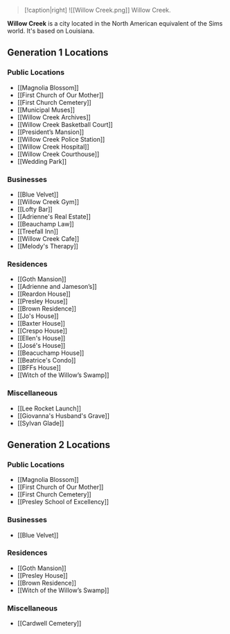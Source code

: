 > [!caption|right]
> ![[Willow Creek.png]] 
> Willow Creek.

**Willow Creek** is a city located in the North American equivalent of the Sims world. It's based on Louisiana.

## Generation 1 Locations
### Public Locations
- [[Magnolia Blossom]]
- [[First Church of Our Mother]]
- [[First Church Cemetery]]
- [[Municipal Muses]]
- [[Willow Creek Archives]]
- [[Willow Creek Basketball Court]]
- [[President’s Mansion]]
- [[Willow Creek Police Station]]
- [[Willow Creek Hospital]]
- [[Willow Creek Courthouse]]
- [[Wedding Park]]
### Businesses
- [[Blue Velvet]]
- [[Willow Creek Gym]]
- [[Lofty Bar]]
- [[Adrienne's Real Estate]]
- [[Beauchamp Law]]
- [[Treefall Inn]]
- [[Willow Creek Cafe]]
- [[Melody's Therapy]]
### Residences
- [[Goth Mansion]]
- [[Adrienne and Jameson’s]]
- [[Reardon House]]
- [[Presley House]]
- [[Brown Residence]]
- [[Jo's House]]
- [[Baxter House]]
- [[Crespo House]]
- [[Ellen's House]]
- [[José's House]]
- [[Beacuchamp House]]
- [[Beatrice's Condo]]
- [[BFFs House]]
- [[Witch of the Willow’s Swamp]]
### Miscellaneous 
- [[Lee Rocket Launch]]
- [[Giovanna's Husband's Grave]]
- [[Sylvan Glade]]

## Generation 2 Locations
### Public Locations
- [[Magnolia Blossom]]
- [[First Church of Our Mother]]
- [[First Church Cemetery]]
- [[Presley School of Excellency]]
### Businesses
- [[Blue Velvet]]
### Residences
- [[Goth Mansion]]
- [[Presley House]]
- [[Brown Residence]]
- [[Witch of the Willow’s Swamp]]
### Miscellaneous 
- [[Cardwell Cemetery]]